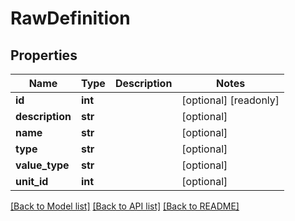 # RawDefinition

## Properties
Name | Type | Description | Notes
------------ | ------------- | ------------- | -------------
**id** | **int** |  | [optional] [readonly] 
**description** | **str** |  | [optional] 
**name** | **str** |  | [optional] 
**type** | **str** |  | [optional] 
**value_type** | **str** |  | [optional] 
**unit_id** | **int** |  | [optional] 

[[Back to Model list]](../README.md#documentation-for-models) [[Back to API list]](../README.md#documentation-for-api-endpoints) [[Back to README]](../README.md)


